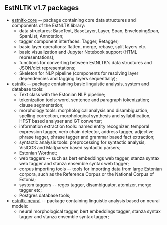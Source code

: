 ## EstNLTK v1.7 packages

* [estnltk-core](estnltk_core) -- package containing core data structures and components of the EstNLTK library:
	* data structures: BaseText, BaseLayer, Layer, Span, EnvelopingSpan, SpanList, Annotation;
	* tagger component interfaces: Tagger, Retagger;
	* basic layer operations: flatten, merge, rebase, split layers etc.
	* basic visualization and Jupyter Notebook support (HTML representations);
	* functions for converting between EstNLTK's data structures and JSON/dict representations;
	* Skeleton for NLP pipeline (components for resolving layer dependencies and tagging layers sequentially);
* [estnltk](estnltk) -- package containing basic linguistic analysis, system and database tools:
	* Text class with the Estonian NLP pipeline;   
	* tokenization tools: word, sentence and paragraph tokenization; clause segmentation; 
	* morphology tools: morphological analysis and disambiguation, spelling correction, morphological synthesis and syllabification, HFST based analyser and GT converter;
	* information extraction tools: named entity recognizer, temporal expression tagger, verb chain detector, address tagger, adjective phrase tagger, phrase tagger and grammar based fact extraction;
	* syntactic analysis tools: preprocessing for syntactic analysis, VislCG3 and Maltparser based syntactic parsers;
	* Estonian Wordnet;
    * web taggers -- such as bert embeddings web tagger, stanza syntax web tagger and stanza ensemble syntax web tagger;
	* corpus importing tools -- tools for importing data from large Estonian corpora, such as the Reference Corpus or  the National Corpus of Estonia; 
	* system taggers -- regex tagger, disambiguator, atomizer, merge tagger etc;
	* Postgres database tools;
* [estnltk-neural](estnltk_neural) -- package containing linguistic analysis based on neural models:
	* neural morphological tagger, bert embeddings tagger, stanza syntax tagger and stanza ensemble syntax tagger;

